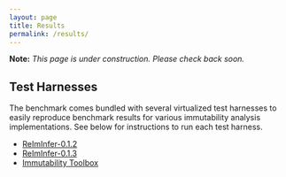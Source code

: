 ```yaml
---
layout: page
title: Results
permalink: /results/
---
```


**Note:** *This page is under construction. Please check back soon.*

## Test Harnesses
The benchmark comes bundled with several virtualized test harnesses to easily reproduce benchmark results for various immutability analysis implementations. See below for instructions to run each test harness.

- [ReImInfer-0.1.2](https://github.com/kcsl/immutability-benchmark/tree/master/harnesses/ReImInfer-0.1.2)
- [ReImInfer-0.1.3](https://github.com/kcsl/immutability-benchmark/tree/master/harnesses/ReImInfer-0.1.3)
- [Immutability Toolbox](https://github.com/kcsl/immutability-benchmark/tree/master/harnesses/ImmutabilityToolbox)